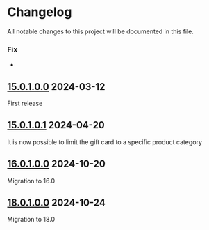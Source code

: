 # Changelog
All notable changes to this project will be documented in this file.

### Fix
 - 

## [15.0.1.0.0] 2024-03-12
First release

## [15.0.1.0.1] 2024-04-20
It is now possible to limit the gift card to a specific product category

## [16.0.1.0.0] 2024-10-20
Migration to 16.0

## [18.0.1.0.0] 2024-10-24
Migration to 18.0



[15.0.1.0.0]: https://github.com/Moka-Tourisme/sale-promotion/tree/15.0
[15.0.1.0.1]: https://github.com/Moka-Tourisme/sale-promotion/tree/15.0
[16.0.1.0.0]: https://github.com/Moka-Tourisme/sale-promotion/tree/16.0
[18.0.1.0.0]: https://github.com/Moka-Tourisme/sale-promotion/tree/18.0
